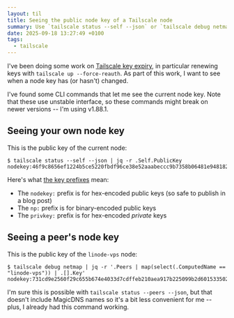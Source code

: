 ```yaml
---
layout: til
title: Seeing the public node key of a Tailscale node
summary: Use `tailscale status --self --json` or `tailscale debug netmap`.
date: 2025-09-18 13:27:49 +0100
tags:
  - tailscale
---
```

I've been doing some work on [Tailscale key expiry](https://tailscale.com/kb/1028/key-expiry#renewing-keys-for-an-expired-device), in particular renewing keys with `tailscale up --force-reauth`.
As part of this work, I want to see when a node key has (or hasn't) changed.

I've found some CLI commands that let me see the current node key.
Note that these use unstable interface, so these commands might break on newer versions -- I'm using v1.88.1.

## Seeing your own node key

This is the public key of the current node:

```console
$ tailscale status --self --json | jq -r .Self.PublicKey
nodekey:46f9c8656ef1224b5ce5220fbdf96ce38e52aaabeccc9b7358b06481e9481821
```

Here's what [the key prefixes](https://github.com/tailscale/tailscale/blob/cd153aa644dd861602e386e71df20a61733b56a8/types/key/node.go#L21-L39) mean:

*   The `nodekey:` prefix is for hex-encoded public keys (so safe to publish in a blog post)
*   The `np:` prefix is for binary-encoded public keys
*   The `privkey:` prefix is for hex-encoded *private* keys

## Seeing a peer's node key

This is the public key of the `linode-vps` node:

```console
$ tailscale debug netmap | jq -r '.Peers | map(select(.ComputedName == "linode-vps")) | .[].Key'
nodekey:731cd9e2560f29c655b674e4033d7cdffeb210aea917b225099b2d601533502d
```

I'm sure this is possible with `tailscale status --peers --json`, but that doesn't include MagicDNS names so it's a bit less convenient for me -- plus, I already had this command working.
